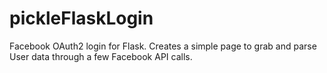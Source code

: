 pickleFlaskLogin
================

Facebook OAuth2 login for Flask.  Creates a simple page to grab and parse User data through a few Facebook API calls.
